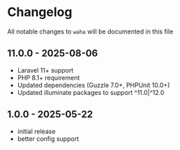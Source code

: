 # Changelog

All notable changes to `waha` will be documented in this file

## 11.0.0 - 2025-08-06
- Laravel 11+ support
- PHP 8.1+ requirement
- Updated dependencies (Guzzle 7.0+, PHPUnit 10.0+)
- Updated illuminate packages to support ^11.0|^12.0

## 1.0.0 - 2025-05-22
- initial release
- better config support
